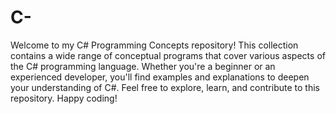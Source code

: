 # C-
Welcome to my C# Programming Concepts repository! This collection contains a wide range of conceptual programs that cover various aspects of the C# programming language. Whether you're a beginner or an experienced developer, you'll find examples and explanations to deepen your understanding of C#. 
Feel free to explore, learn, and contribute to this repository. Happy coding!
